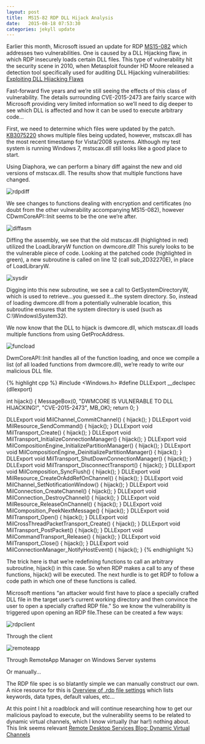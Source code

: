 ```yaml
---
layout: post
title:  MS15-82 RDP DLL Hijack Analysis
date:   2015-08-18 07:53:30
categories: jekyll update
---
```

Earlier this month, Microsoft issued an update for RDP [MS15-082](https://technet.microsoft.com/en-us/library/security/MS15-082) which addresses two vulnerabilities. One is caused by a DLL Hijacking flaw, in which RDP insecurely loads certain DLL files. This type of vulnerability hit the security scene in 2010, when Metasploit founder HD Moore released a detection tool specifically used for auditing DLL Hijacking vulnerabilities: [Exploiting DLL Hijacking Flaws](https://community.rapid7.com/community/metasploit/blog/2010/08/22/exploiting-dll-hijacking-flaws)

Fast-forward five years and we’re still seeing the effects of this class of vulnerability. The details surrounding CVE-2015-2473 are fairly scarce with Microsoft providing very limited information so we’ll need to dig deeper to see which DLL is affected and how it can be used to execute arbitrary code…

First, we need to determine which files were updated by the patch. [KB3075220](https://support.microsoft.com/en-us/kb/3075220) shows multiple files being updated, however, mstscax.dll has the most recent timestamp for Vista/2008 systems. Although my test system is running Windows 7, mstscax.dll still looks like a good place to start.

Using Diaphora, we can perform a binary diff against the new and old versions of mstscax.dll. The results show that multiple functions have changed.



![rdpdiff](/images/diffratio.JPG)

We see changes to functions dealing with encryption and certificates (no doubt from the other vulnerability accompanying MS15-082), however CDwmCoreAPI::Init seems to be the one we’re after.



![diffasm](/images/asmdiff.JPG)

Diffing the assembly, we see that the old mstscax.dll (highlighted in red) utilized the LoadLibraryW function on dwmcore.dll! This surely looks to be the vulnerable piece of code. Looking at the patched code (highlighted in green), a new subroutine is called on line 12 (call sub_2D32270E), in place of LoadLibraryW.



![sysdir](/images/getsysdir.JPG)

Digging into this new subroutine, we see a call to GetSystemDirectoryW, which is used to retrieve…you guessed it…the system directory. So, instead of loading dwmcore.dll from a potentially vulnerable location, this subroutine ensures that the system directory is used (such as C:\Windows\System32).

We now know that the DLL to hijack is dwmcore.dll, which mstscax.dll loads multiple functions from using GetProcAddress.



![funcload](/images/funcload.JPG)

DwmCoreAPI::Init handles all of the function loading, and once we compile a list (of all loaded functions from dwmcore.dll), we’re ready to write our malicious DLL file.

{% highlight cpp %}
#include <Windows.h>
#define DLLExport __declspec (dllexport)

int hijack()
{
	MessageBox(0, "DWMCORE IS VULNERABLE TO DLL HIJACKING!", "CVE-2015-2473", MB_OK);
	return 0;
}

DLLExport void MilChannel_CommitChannel() { hijack(); }
DLLExport void MilResource_SendCommand() { hijack(); }
DLLExport void MilTransport_Create() { hijack(); }
DLLExport void MilTransport_InitializeConnectionManager() { hijack(); }
DLLExport void MilCompositionEngine_InitializePartitionManager() { hijack(); }
DLLExport void MilCompositionEngine_DeinitializePartitionManager() { hijack(); }
DLLExport void MilTransport_ShutDownConnectionManager() { hijack(); }
DLLExport void MilTransport_DisconnectTransport() { hijack(); }
DLLExport void MilComposition_SyncFlush() { hijack(); }
DLLExport void MilResource_CreateOrAddRefOnChannel() { hijack(); }
DLLExport void MilChannel_SetNotificationWindow() { hijack(); }
DLLExport void MilConnection_CreateChannel() { hijack(); }
DLLExport void MilConnection_DestroyChannel() { hijack(); }
DLLExport void MilResource_ReleaseOnChannel() { hijack(); }
DLLExport void MilComposition_PeekNextMessage() { hijack(); }
DLLExport void MilTransport_Open() { hijack(); }
DLLExport void MilCrossThreadPacketTransport_Create() { hijack(); }
DLLExport void MilTransport_PostPacket() { hijack(); }
DLLExport void MilCommandTransport_Release() { hijack(); }
DLLExport void MilTransport_Close() { hijack(); }
DLLExport void MilConnectionManager_NotifyHostEvent() { hijack(); }
{% endhighlight %}

The trick here is that we’re redefining functions to call an arbitrary subroutine, hijack() in this case. So when RDP makes a call to any of these functions, hijack() will be executed. The next hurdle is to get RDP to follow a code path in which one of these functions is called.

Microsoft mentions “an attacker would first have to place a specially crafted DLL file in the target user’s current working directory and then convince the user to open a specially crafted RDP file.” So we know the vulnerability is triggered upon opening an RDP file.These can be created a few ways:



![rdpclient](/images/rdp_client_save.JPG)

Through the client




![remoteapp](/images/rdpappman.JPG)

Through RemoteApp Manager on Windows Server systems


Or manually…

The RDP file spec is so blatantly simple we can manually construct our own. A nice resource for this is [Overview of .rdp file settings](http://www.donkz.nl/files/rdpsettings.html) which lists keywords, data types, default values, etc…

At this point I hit a roadblock and will continue researching how to get our malicious payload to execute, but the vulnerability seems to be related to dynamic virtual channels, which I know virtually (har har!)  nothing about. This link seems relevant [Remote Desktop Services Blog: Dynamic Virtual Channels](http://blogs.msdn.com/b/rds/archive/2007/09/20/dynamic-virtual-channels.aspx)
